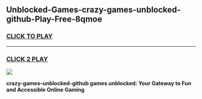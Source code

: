 
## Unblocked-Games-crazy-games-unblocked-github-Play-Free-8qmoe
<h3>
<a href="https://premium76.site?title=crazy-games-unblocked-github&ref=22A">CLICK TO PLAY</a></h3>
<hr>

<h3>
<a href="https://premium76.site?title=crazy-games-unblocked-github&ref=22A">CLICK 2 PLAY</a>
  
</h3>

<a href="https://premium76.site?title=crazy-games-unblocked-github&ref=22A"><img src="https://clearcache.store/games.png"></a>


**crazy-games-unblocked-github games unblocked: Your Gateway to Fun and Accessible Online Gaming**
